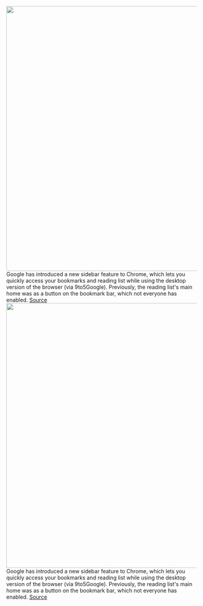 <img src='https://cdn.vox-cdn.com/thumbor/eCw6brdAO_QOtth6t71X7FEj4FM=/0x0:1678x1266/1200x800/filters:focal(1222x68:1490x336)/cdn.vox-cdn.com/uploads/chorus_image/image/70662741/Screen_Shot_2022_03_23_at_09.55.01.0.png' width='700px' /><br/>
Google has introduced a new sidebar feature to Chrome, which lets you quickly access your bookmarks and reading list while using the desktop version of the browser (via 9to5Google). Previously, the reading list's main home was as a button on the bookmark bar, which not everyone has enabled.
<a href='https://www.theverge.com/2022/3/23/22993010/google-chrome-side-panel-reading-list-bookmarks'> Source <a/><img src='https://cdn.vox-cdn.com/thumbor/eCw6brdAO_QOtth6t71X7FEj4FM=/0x0:1678x1266/1200x800/filters:focal(1222x68:1490x336)/cdn.vox-cdn.com/uploads/chorus_image/image/70662741/Screen_Shot_2022_03_23_at_09.55.01.0.png' width='700px' /><br/>
Google has introduced a new sidebar feature to Chrome, which lets you quickly access your bookmarks and reading list while using the desktop version of the browser (via 9to5Google). Previously, the reading list's main home was as a button on the bookmark bar, which not everyone has enabled.
<a href='https://www.theverge.com/2022/3/23/22993010/google-chrome-side-panel-reading-list-bookmarks'> Source <a/>